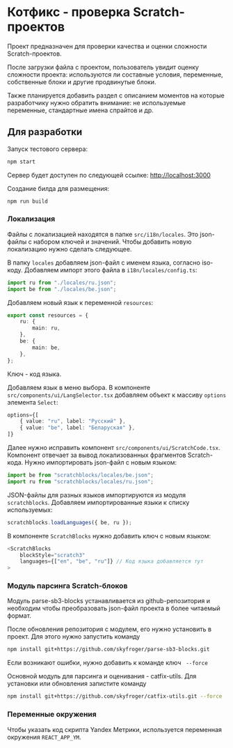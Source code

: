 # Котфикс - проверка Scratch-проектов

Проект предназначен для проверки качества и оценки сложности Scratch-проектов.

После загрузки файла с проектом, пользователь увидит оценку сложности проекта: используются ли составные условия, переменные, собственные блоки и другие продвинутые блоки.

Также планируется добавить раздел с описанием моментов на которые разработчику нужно обратить внимание: не используемые переменные, стандартные имена спрайтов и др.

## Для разработки

Запуск тестового сервера:

```bash
npm start
```

Сервер будет доступен по следующей ссылке: [http://localhost:3000](http://localhost:3000)

Создание билда для размещения:

```bash
npm run build
```

### Локализация

Файлы с локализацией находятся в папке `src/i18n/locales`. Это json-файлы с набором ключей и значений. Чтобы добавить новую локализацию нужно сделать следующее.

В папку `locales` добавляем json-файл с именем языка, согласно iso-коду. Добавляем импорт этого файла в `i18n/locales/config.ts`:

```typescript
import ru from "./locales/ru.json";
import be from "./locales/be.json";
```

Добавляем новый язык к переменной `resources`:

```typescript
export const resources = {
    ru: {
        main: ru,
    },
    be: {
        main: be,
    },
};
```

Ключ - код языка.

Добавляем язык в меню выбора. В компоненте `src/components/ui/LangSelector.tsx` добавляем объект к массиву `options` элемента `Select`:

```typescript
options={[
    { value: "ru", label: "Русский" },
    { value: "be", label: "Беларуская" },
]}
```

Далее нужно исправить компонент `src/components/ui/ScratchCode.tsx`. Компонент отвечает за вывод локализованных фрагментов Scratch-кода. Нужно импортировать json-файл с новым языком:

```typescript
import be from "scratchblocks/locales/be.json";
import ru from "scratchblocks/locales/ru.json";
```

JSON-файлы для разных языков импортируются из модуля `scratchblocks`. Добавляем импортированные языки к списку используемых:

```typescript
scratchblocks.loadLanguages({ be, ru });
```

В компоненте `ScratchBlocks` нужно добавить ключ с новым языком:

```typescript
<ScratchBlocks
    blockStyle="scratch3"
    languages={["en", "be", "ru"]} // Код языка добавляется тут
>
```

### Модуль парсинга Scratch-блоков

Модуль parse-sb3-blocks устанавливается из github-репозитория и необходим чтобы преобразовать json-файл проекта в более читаемый формат.

После обновления репозитория с модулем, его нужно установить в проект. Для этого нужно запустить команду

```bash
npm install git+https://github.com/skyfroger/parse-sb3-blocks.git
```

Если возникают ошибки, нужно добавить к команде ключ ` --force`

Основной модуль для парсинга и оценивания - catfix-utils. Для установки или обновления запистите команду

```bash
npm install git+https://github.com/skyfroger/catfix-utils.git --force
```

### Переменные окружения

Чтобы указать код скрипта Yandex Метрики, используется переменная окружения `REACT_APP_YM`.
